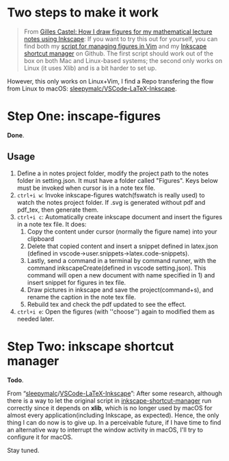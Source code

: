 # Two steps to make it work

> From [Gilles Castel: How I draw figures for my mathematical lecture notes using Inkscape](https://castel.dev/post/lecture-notes-2/):  If you want to try this out for yourself, you can find both my [script for managing figures in Vim](https://github.com/gillescastel/inkscape-figures) and my [Inkscape shortcut manager](https://github.com/gillescastel/inkscape-shortcut-manager)
> on Github. The first script should work out of the box on both Mac and Linux-based systems; the second only works on Linux (it uses Xlib) and is a bit harder to set up.

However, this only works on Linux+Vim, I find a Repo transfering the flow from Linux to macOS: [sleepymalc/VSCode-LaTeX-Inkscape](https://github.com/sleepymalc/VSCode-LaTeX-Inkscape).

# Step One: inscape-figures

**Done**.

## Usage

1. Define a in notes project folder, modify the project path to the notes folder in setting.json. It must have a folder called "Figures". Keys below must be invoked when cursor is in a note tex file.
2. ``ctrl+i w``: Invoke inkscape-figures watch(fswatch is really used) to watch the notes project folder. If .svg is generated without pdf and pdf_tex, then generate them.
3. ``ctrl+i c``: Automatically create inkscape document and insert the figures in a note tex file.
   It does:
   1) Copy the content under cursor (normally the figure name) into your clipboard
   2) Delete that copied content and insert a snippet defined in latex.json (defined in vscode->user.snippets->latex.code-snippets).
   3) Lastly, send a command in a terminal by command runner, with the command inkscapeCreate(defined in vscode setting.json). This command will open a new document with name specified in 1) and insert snippet for figures in tex file.
   4) Draw pictures in inkscape and save the project(command+s), and rename the caption in the note tex file.
   5) Rebuild tex and check the pdf updated to see the effect.
4. ``ctrl+i e``: Open the figures (with ''choose'') again to modified them as needed later.

# Step Two: inkscape shortcut manager

**Todo**.

From “[sleepymalc](https://github.com/sleepymalc)/[VSCode-LaTeX-Inkscape](https://github.com/sleepymalc/VSCode-LaTeX-Inkscape)”: After some research, although there is a way to let the original script in [inkscape-shortcut-manager](https://github.com/gillescastel/inkscape-shortcut-manager) run correctly since it depends on **xlib**, which is no longer used by macOS for almost every application(including Inkscape, as expected). Hence, the only thing I can do now is to give up. In a perceivable future, if I have time to find an alternative way to interrupt the window activity in macOS, I'll try to configure it for macOS.

Stay tuned.
